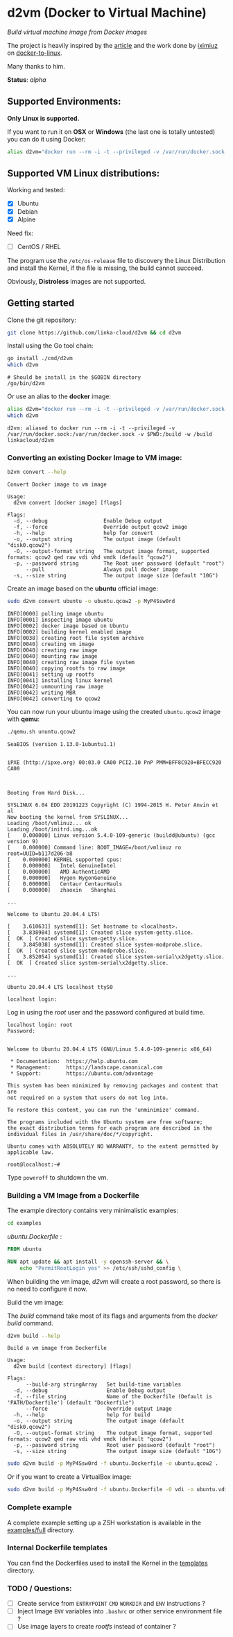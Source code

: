 # d2vm (Docker to Virtual Machine)

*Build virtual machine image from Docker images*

The project is heavily inspired by the [article](https://iximiuz.com/en/posts/from-docker-container-to-bootable-linux-disk-image/) and the work done by [iximiuz](https://github.com/iximiuz) on [docker-to-linux](https://github.com/iximiuz/docker-to-linux).

Many thanks to him.

**Status**: *alpha*

## Supported Environments:

**Only Linux is supported.**

If you want to run it on **OSX** or **Windows** (the last one is totally untested) you can do it using Docker:

```bash
alias d2vm="docker run --rm -i -t --privileged -v /var/run/docker.sock:/var/run/docker.sock -v \$PWD:/build -w /build linkacloud/d2vm" 
```

## Supported VM Linux distributions:

Working and tested:

- [x] Ubuntu
- [x] Debian
- [x] Alpine

Need fix:

- [ ] CentOS / RHEL

The program use the `/etc/os-release` file to discovery the Linux Distribution and install the Kernel,
if the file is missing, the build cannot succeed.

Obviously, **Distroless** images are not supported. 

## Getting started

Clone the git repository:

```bash
git clone https://github.com/linka-cloud/d2vm && cd d2vm
```

Install using the Go tool chain:

```bash
go install ./cmd/d2vm
which d2vm
```
```
# Should be install in the $GOBIN directory
/go/bin/d2vm
```

Or use an alias to the **docker** image:

```bash
alias d2vm="docker run --rm -i -t --privileged -v /var/run/docker.sock:/var/run/docker.sock -v \$PWD:/build -w /build linkacloud/d2vm"
which d2vm
```
```
d2vm: aliased to docker run --rm -i -t --privileged -v /var/run/docker.sock:/var/run/docker.sock -v $PWD:/build -w /build linkacloud/d2vm
```

### Converting an existing Docker Image to VM image:

```bash
b2vm convert --help
```
```
Convert Docker image to vm image

Usage:
  d2vm convert [docker image] [flags]

Flags:
  -d, --debug                  Enable Debug output
  -f, --force                  Override output qcow2 image
  -h, --help                   help for convert
  -o, --output string          The output image (default "disk0.qcow2")
  -O, --output-format string   The output image format, supported formats: qcow2 qed raw vdi vhd vmdk (default "qcow2")
  -p, --password string        The Root user password (default "root")
      --pull                   Always pull docker image
  -s, --size string            The output image size (default "10G")

```

Create an image based on the **ubuntu** official image:

```bash
sudo d2vm convert ubuntu -o ubuntu.qcow2 -p MyP4Ssw0rd
```
```
INFO[0000] pulling image ubuntu                         
INFO[0001] inspecting image ubuntu                      
INFO[0002] docker image based on Ubuntu                 
INFO[0002] building kernel enabled image                
INFO[0038] creating root file system archive            
INFO[0040] creating vm image                            
INFO[0040] creating raw image                           
INFO[0040] mounting raw image                           
INFO[0040] creating raw image file system               
INFO[0040] copying rootfs to raw image                  
INFO[0041] setting up rootfs                            
INFO[0041] installing linux kernel                      
INFO[0042] unmounting raw image                         
INFO[0042] writing MBR                                  
INFO[0042] converting to qcow2
```

You can now run your ubuntu image using the created `ubuntu.qcow2` image with **qemu**:

```bash
./qemu.sh ununtu.qcow2
```
```
SeaBIOS (version 1.13.0-1ubuntu1.1)


iPXE (http://ipxe.org) 00:03.0 CA00 PCI2.10 PnP PMM+BFF8C920+BFECC920 CA00



Booting from Hard Disk...

SYSLINUX 6.04 EDD 20191223 Copyright (C) 1994-2015 H. Peter Anvin et al
Now booting the kernel from SYSLINUX...
Loading /boot/vmlinuz... ok
Loading /boot/initrd.img...ok
[    0.000000] Linux version 5.4.0-109-generic (buildd@ubuntu) (gcc version 9)
[    0.000000] Command line: BOOT_IMAGE=/boot/vmlinuz ro root=UUID=b117d206-b8
[    0.000000] KERNEL supported cpus:
[    0.000000]   Intel GenuineIntel
[    0.000000]   AMD AuthenticAMD
[    0.000000]   Hygon HygonGenuine
[    0.000000]   Centaur CentaurHauls
[    0.000000]   zhaoxin   Shanghai

...

Welcome to Ubuntu 20.04.4 LTS!

[    3.610631] systemd[1]: Set hostname to <localhost>.
[    3.838984] systemd[1]: Created slice system-getty.slice.
[  OK  ] Created slice system-getty.slice.
[    3.845038] systemd[1]: Created slice system-modprobe.slice.
[  OK  ] Created slice system-modprobe.slice.
[    3.852054] systemd[1]: Created slice system-serial\x2dgetty.slice.
[  OK  ] Created slice system-serial\x2dgetty.slice.

...

Ubuntu 20.04.4 LTS localhost ttyS0

localhost login: 
```

Log in using the *root* user and the password configured at build time.

```
localhost login: root
Password:


Welcome to Ubuntu 20.04.4 LTS (GNU/Linux 5.4.0-109-generic x86_64)

 * Documentation:  https://help.ubuntu.com
 * Management:     https://landscape.canonical.com
 * Support:        https://ubuntu.com/advantage

This system has been minimized by removing packages and content that are
not required on a system that users do not log into.

To restore this content, you can run the 'unminimize' command.

The programs included with the Ubuntu system are free software;
the exact distribution terms for each program are described in the
individual files in /usr/share/doc/*/copyright.

Ubuntu comes with ABSOLUTELY NO WARRANTY, to the extent permitted by
applicable law.

root@localhost:~#
```

Type `poweroff` to shutdown the vm.

### Building a VM Image from a Dockerfile

The example directory contains very minimalistic examples:

```bash
cd examples
```

*ubuntu.Dockerfile* :

```dockerfile
FROM ubuntu

RUN apt update && apt install -y openssh-server && \
    echo "PermitRootLogin yes" >> /etc/ssh/sshd_config \

```

When building the vm image, *d2vm* will create a root password, so there is no need to configure it now.

Build the vm image:

The *build* command take most of its flags and arguments from the *docker build* command.

```bash
d2vm build --help
```

```
Build a vm image from Dockerfile

Usage:
  d2vm build [context directory] [flags]

Flags:
      --build-arg stringArray   Set build-time variables
  -d, --debug                   Enable Debug output
  -f, --file string             Name of the Dockerfile (Default is 'PATH/Dockerfile') (default "Dockerfile")
      --force                   Override output image
  -h, --help                    help for build
  -o, --output string           The output image (default "disk0.qcow2")
  -O, --output-format string    The output image format, supported formats: qcow2 qed raw vdi vhd vmdk (default "qcow2")
  -p, --password string         Root user password (default "root")
  -s, --size string             The output image size (default "10G")

```

```bash
sudo d2vm build -p MyP4Ssw0rd -f ubuntu.Dockerfile -o ubuntu.qcow2 .
```

Or if you want to create a VirtualBox image:

```bash
sudo d2vm build -p MyP4Ssw0rd -f ubuntu.Dockerfile -O vdi -o ubuntu.vdi .
```

### Complete example

A complete example setting up a ZSH workstation is available in the [examples/full](examples/full/README.md) directory.


### Internal Dockerfile templates

You can find the Dockerfiles used to install the Kernel in the [templates](templates) directory.

### TODO / Questions:

- [ ] Create service from `ENTRYPOINT` `CMD` `WORKDIR` and `ENV` instructions ?
- [ ] Inject Image `ENV` variables into `.bashrc` or other service environment file ?
- [ ] Use image layers to create *rootfs* instead of container ?

